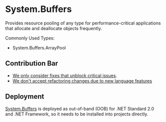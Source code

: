 # System.Buffers

Provides resource pooling of any type for performance-critical applications that allocate and deallocate objects frequently.

Commonly Used Types:
- System.Buffers.ArrayPool<T>

## Contribution Bar

- [We only consider fixes that unblock critical issues](https://github.com/dotnet/runtime/blob/main/src/libraries/README.md#primary-bar).
- [We don't accept refactoring changes due to new language features](https://github.com/dotnet/runtime/blob/main/src/libraries/README.md#secondary-bars)

## Deployment

[System.Buffers](https://www.nuget.org/packages/System.Buffers) is deployed as out-of-band (OOB) for .NET Standard 2.0 and .NET Framework, so it needs to be installed into projects directly.
